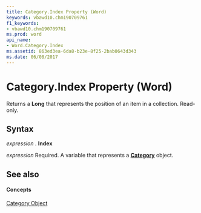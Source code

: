 ```yaml
---
title: Category.Index Property (Word)
keywords: vbawd10.chm190709761
f1_keywords:
- vbawd10.chm190709761
ms.prod: word
api_name:
- Word.Category.Index
ms.assetid: 863ed3ea-6da8-b23e-8f25-2bab0643d343
ms.date: 06/08/2017
---
```



# Category.Index Property (Word)

Returns a  **Long** that represents the position of an item in a collection. Read-only.


## Syntax

 _expression_ . **Index**

 _expression_ Required. A variable that represents a **[Category](Word.Category.md)** object.


## See also


#### Concepts


[Category Object](Word.Category.md)

